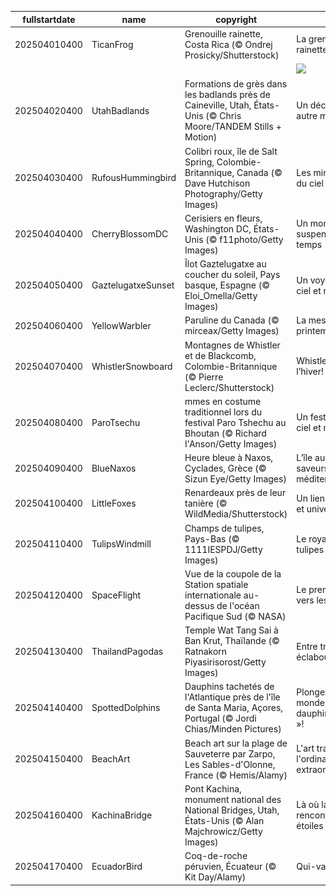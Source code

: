 |fullstartdate|name|copyright|title|image|
|--|--|--|--|--|
202504010400|TicanFrog|Grenouille rainette, Costa Rica (© Ondrej Prosicky/Shutterstock)|La grenouille rainette|![](/fr-CA/2025/04/202504010400TicanFrog.jpg)|
||||![](/fr-CA/2025/04/.jpg)|
202504020400|UtahBadlands|Formations de grès dans les badlands près de Caineville, Utah, États-Unis (© Chris Moore/TANDEM Stills + Motion)|Un décor d’un autre monde|![](/fr-CA/2025/04/202504020400UtahBadlands.jpg)|
202504030400|RufousHummingbird|Colibri roux, île de Salt Spring, Colombie-Britannique, Canada (© Dave Hutchison Photography/Getty Images)|Les mini-athlètes du ciel|![](/fr-CA/2025/04/202504030400RufousHummingbird.jpg)|
202504040400|CherryBlossomDC|Cerisiers en fleurs, Washington DC, États-Unis (© f11photo/Getty Images)|Un moment suspendu dans le temps|![](/fr-CA/2025/04/202504040400CherryBlossomDC.jpg)|
202504050400|GaztelugatxeSunset|Îlot Gaztelugatxe au coucher du soleil, Pays basque, Espagne (© Eloi_Omella/Getty Images)|Un voyage entre ciel et mer|![](/fr-CA/2025/04/202504050400GaztelugatxeSunset.jpg)|
202504060400|YellowWarbler|Paruline du Canada (© mirceax/Getty Images)|La messagère du printemps|![](/fr-CA/2025/04/202504060400YellowWarbler.jpg)|
202504070400|WhistlerSnowboard|Montagnes de Whistler et de Blackcomb, Colombie-Britannique (© Pierre Leclerc/Shutterstock)|Whistler fête l’hiver!|![](/fr-CA/2025/04/202504070400WhistlerSnowboard.jpg)|
202504080400|ParoTsechu|mmes en costume traditionnel lors du festival Paro Tshechu au Bhoutan (© Richard I'Anson/Getty Images)|Un festival entre ciel et montagne|![](/fr-CA/2025/04/202504080400ParoTsechu.jpg)|
202504090400|BlueNaxos|Heure bleue à Naxos, Cyclades, Grèce (© Sizun Eye/Getty Images)|L’île aux mille saveurs méditerranéennes|![](/fr-CA/2025/04/202504090400BlueNaxos.jpg)|
202504100400|LittleFoxes|Renardeaux près de leur tanière (© WildMedia/Shutterstock)|Un lien fraternel et universel|![](/fr-CA/2025/04/202504100400LittleFoxes.jpg)|
202504110400|TulipsWindmill|Champs de tulipes, Pays-Bas (© 1111IESPDJ/Getty Images)|Le royaume des tulipes|![](/fr-CA/2025/04/202504110400TulipsWindmill.jpg)|
202504120400|SpaceFlight|Vue de la coupole de la Station spatiale internationale au-dessus de l'océan Pacifique Sud (© NASA)|Le premier vol vers les étoiles|![](/fr-CA/2025/04/202504120400SpaceFlight.jpg)|
202504130400|ThailandPagodas|Temple Wat Tang Sai à Ban Krut, Thaïlande (© Ratnakorn Piyasirisorost/Getty Images)|Entre traditions et éclaboussures !|![](/fr-CA/2025/04/202504130400ThailandPagodas.jpg)|
202504140400|SpottedDolphins|Dauphins tachetés de l'Atlantique près de l'île de Santa Maria, Açores, Portugal (© Jordi Chias/Minden Pictures)|Plongez dans un monde « dauphin-tesque »!|![](/fr-CA/2025/04/202504140400SpottedDolphins.jpg)|
202504150400|BeachArt|Beach art sur la plage de Sauveterre par Zarpo, Les Sables-d'Olonne, France (© Hemis/Alamy)|L'art transforme l'ordinaire en extraordinaire|![](/fr-CA/2025/04/202504150400BeachArt.jpg)|
202504160400|KachinaBridge|Pont Kachina, monument national des National Bridges, Utah, États-Unis (© Alan Majchrowicz/Getty Images)|Là où la pierre rencontre les étoiles|![](/fr-CA/2025/04/202504160400KachinaBridge.jpg)|
202504170400|EcuadorBird|Coq-de-roche péruvien, Écuateur (© Kit Day/Alamy)|Qui-va-là!|![](/fr-CA/2025/04/202504170400EcuadorBird.jpg)|

